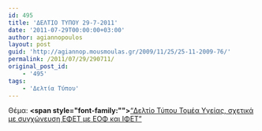 ```yaml
---
id: 495
title: 'ΔΕΛΤΙΟ ΤΥΠΟΥ 29-7-2011'
date: '2011-07-29T00:00:00+03:00'
author: agiannopoulos
layout: post
guid: 'http://agiannop.mousmoulas.gr/2009/11/25/25-11-2009-76/'
permalink: /2011/07/29/290711/
original_post_id:
    - '495'
tags:
    - 'Δελτία Τύπου'
---
```


Θέμα: **<span style="font-family:""></span>**[“Δελτίο Τύπου Τομέα Υγείας, σχετικά με συγχώνευση ΕΦΕΤ με ΕΟΦ και ΙΦΕΤ” ](/wp-content/uploads/2009/11/29072011_dt_efet_eof.pdf)